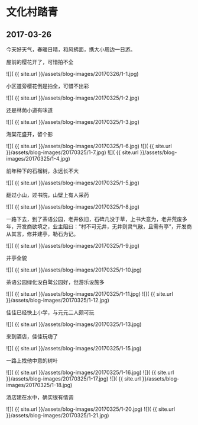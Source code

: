 文化村踏青
========================

2017-03-26
------------------------

今天好天气，春暖日晴，和风拂面，携大小周边一日游。

屋前的樱花开了，可惜拍不全

![]( {{ site.url }}/assets/blog-images/20170326/1-1.jpg)

小区道旁樱花倒是拍全，可惜不出彩

![]( {{ site.url }}/assets/blog-images/20170325/1-2.jpg)

还是林荫小道有味道

![]( {{ site.url }}/assets/blog-images/20170325/1-3.jpg)

海棠花盛开，留个影

![]( {{ site.url }}/assets/blog-images/20170325/1-6.jpg)
![]( {{ site.url }}/assets/blog-images/20170325/1-7.jpg)
![]( {{ site.url }}/assets/blog-images/20170325/1-4.jpg)

前年种下的石榴树，永远长不大

![]( {{ site.url }}/assets/blog-images/20170325/1-5.jpg)

翻过小山，过书院，山壁上有人采药

![]( {{ site.url }}/assets/blog-images/20170325/1-8.jpg)

一路下去，到了茶语公园，老井依旧，石碑几没于草，上书大意为，老井荒废多年，开发商欲填之，业主阻曰：“村不可无井，无井则灵气散，且需有亭”，开发商从其言，修井建亭，勒石为记。

![]( {{ site.url }}/assets/blog-images/20170325/1-9.jpg)

井亭全貌

![]( {{ site.url }}/assets/blog-images/20170325/1-10.jpg)

茶语公园绿化没白鹭公园好，但游乐设施多

![]( {{ site.url }}/assets/blog-images/20170325/1-11.jpg)
![]( {{ site.url }}/assets/blog-images/20170325/1-12.jpg)

佳佳已经快上小学，与元元二人颇可玩

![]( {{ site.url }}/assets/blog-images/20170325/1-13.jpg)

来到酒店，佳佳玩嗨了

![]( {{ site.url }}/assets/blog-images/20170325/1-15.jpg)

一路上找他中意的树叶

![]( {{ site.url }}/assets/blog-images/20170325/1-16.jpg)
![]( {{ site.url }}/assets/blog-images/20170325/1-17.jpg)
![]( {{ site.url }}/assets/blog-images/20170325/1-18.jpg)

酒店建在水中，确实很有情调

![]( {{ site.url }}/assets/blog-images/20170325/1-20.jpg)
![]( {{ site.url }}/assets/blog-images/20170325/1-21.jpg)
